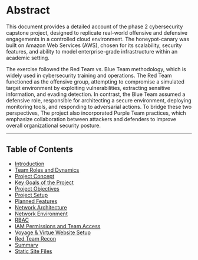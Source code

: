 # Abstract

This document provides a detailed account of the phase 2 cybersecurity capstone project, designed to replicate real-world offensive and defensive engagements in a controlled cloud environment. The honeypot-canary was built on Amazon Web Services (AWS), chosen for its scalability, security features, and ability to model enterprise-grade infrastructure within an academic setting.

The exercise followed the Red Team vs. Blue Team methodology, which is widely used in cybersecurity training and operations. The Red Team functioned as the offensive group, attempting to compromise a simulated target environment by exploiting vulnerabilities, extracting sensitive information, and evading detection. In contrast, the Blue Team assumed a defensive role, responsible for architecting a secure environment, deploying monitoring tools, and responding to adversarial actions. To bridge these two perspectives, The project also incorporated Purple Team practices, which emphasize collaboration between attackers and defenders to improve overall organizational security posture.

---

## Table of Contents
- [Introduction](01-introduction.md)
- [Team Roles and Dynamics](02-team-roles.md)
- [Project Concept](03-project-concept.md)
- [Key Goals of the Project](04-goals-methods.md)
- [Project Objectives](05-project-objectives.md)
- [Project Setup](06-project-setup.md)
- [Planned Features](07-planned-features.md)
- [Network Architecture](08-network-architecture.md)
- [Network Environment](09-network-environment.md)
- [RBAC](10-rbac.md)
- [IAM Permissions and Team Access](11-iam-permissions.md)
- [Voyage & Virtue Website Setup](12-website-showcase.md)
- [Red Team Recon](13-redteam-recon.md)
- [Summary](14-summary.md)
- [Static Site Files](15-static-site/)  

